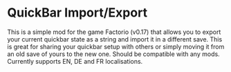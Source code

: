 # QuickBar Import/Export

This is a simple mod for the game Factorio (v0.17) that allows you to export your current quickbar state as a string and import it in a different save. This is great for sharing your quickbar setup with others or simply moving it from an old save of yours to the new one. Should be compatible with any mods. Currently supports EN, DE and FR localisations.